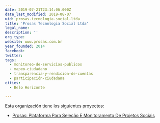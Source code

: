 ```yaml
---
date: 2019-07-21T23:14:06.000Z
date_last_modified: 2019-08-07
uid: prosas-tecnologia-social-ltda
title: 'Prosas Tecnologia Social Ltda'
legal_name: 
description: ''
org_type: 
website: www.prosas.com.br
year_founded: 2014
facebook: 
twitter: 
tags:
  - monitoreo-de-servicios-publicos
  - mapeo-ciudadano
  - transparencia-y-rendicion-de-cuentas
  - participación-ciudadana
cities: 
  - Belo Horizonte

---
```


Esta organización tiene los siguientes proyectos:

- [Prosas: Plataforma Para Seleção E Monitoramento De Projetos Sociais](/proyectos/prosas-plataforma-para-selecão-e-monitoramento-de-projetos-sociais)
